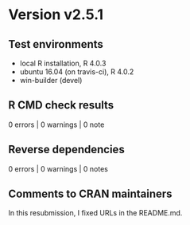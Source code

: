 # Version v2.5.1

## Test environments

* local R installation, R 4.0.3
* ubuntu 16.04 (on travis-ci), R 4.0.2
* win-builder (devel)

## R CMD check results

0 errors | 0 warnings | 0 note

## Reverse dependencies

0 errors | 0 warnings | 0 notes

## Comments to CRAN maintainers

In this resubmission, I fixed URLs in the README.md.
